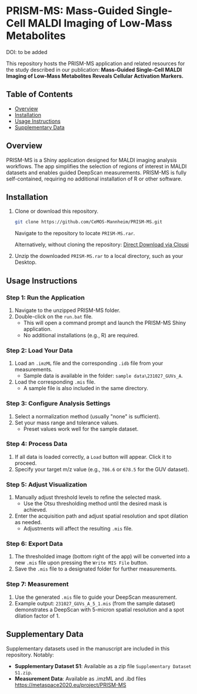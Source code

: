 # PRISM-MS: Mass-Guided Single-Cell MALDI Imaging of Low-Mass Metabolites

DOI: to be added

This repository hosts the PRISM-MS application and related resources for the study described in our publication:
**Mass‐Guided Single‐Cell MALDI Imaging of Low‐Mass Metabolites Reveals Cellular Activation Markers.**

## Table of Contents
- [Overview](#overview)
- [Installation](#installation)
- [Usage Instructions](#usage-instructions)
- [Supplementary Data](#supplementary-data)

## Overview
PRISM-MS is a Shiny application designed for MALDI imaging analysis workflows. The app simplifies the selection of regions of interest in MALDI datasets and enables guided DeepScan measurements. PRISM-MS is fully self-contained, requiring no additional installation of R or other software.

## Installation
1. Clone or download this repository.
   ```bash
   git clone https://github.com/CeMOS-Mannheim/PRISM-MS.git
   ```
   Navigate to the repository to locate `PRISM-MS.rar`.
   
   Alternatively, without cloning the repository:
   [Direct Download via Clousi](https://clousi.hs-mannheim.de/index.php/s/6mmEmQmwsS6mf3R)

   
2.  Unzip the downloaded `PRISM-MS.rar` to a local directory, such as your Desktop.

## Usage Instructions

### Step 1: Run the Application
1. Navigate to the unzipped PRISM-MS folder.
2. Double-click on the `run.bat` file.
   - This will open a command prompt and launch the PRISM-MS Shiny application.
   - No additional installations (e.g., R) are required.

### Step 2: Load Your Data
1. Load an `.imzML` file and the corresponding `.idb` file from your measurements.
   - Sample data is available in the folder: `sample data\231027_GUVs_A`.
2. Load the corresponding `.mis` file.
   - A sample file is also included in the same directory.

### Step 3: Configure Analysis Settings
1. Select a normalization method (usually "none" is sufficient).
2. Set your mass range and tolerance values.
   - Preset values work well for the sample dataset.

### Step 4: Process Data
1. If all data is loaded correctly, a `Load` button will appear. Click it to proceed.
2. Specify your target m/z value (e.g., `786.6` or `678.5` for the GUV dataset).

### Step 5: Adjust Visualization
1. Manually adjust threshold levels to refine the selected mask.
   - Use the Otsu thresholding method until the desired mask is achieved.
2. Enter the acquisition path and adjust spatial resolution and spot dilation as needed.
   - Adjustments will affect the resulting `.mis` file.

### Step 6: Export Data
1. The thresholded image (bottom right of the app) will be converted into a new `.mis` file upon pressing the `Write MIS File` button.
2. Save the `.mis` file to a designated folder for further measurements.

### Step 7: Measurement
1. Use the generated `.mis` file to guide your DeepScan measurement.
2. Example output: `231027_GUVs_A_5_1.mis` (from the sample dataset) demonstrates a DeepScan with 5-micron spatial resolution and a spot dilation factor of 1.

## Supplementary Data
Supplementary datasets used in the manuscript are included in this repository. Notably:
- **Supplementary Dataset S1**: Available as a zip file `Supplementary Dataset S1.zip`.
- **Measurement Data**: Available as .imzML and .ibd files https://metaspace2020.eu/project/PRISM-MS 
